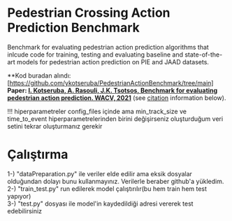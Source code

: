# Pedestrian Crossing Action Prediction Benchmark

Benchmark for evaluating pedestrian action prediction algorithms that inlcude code for training, testing and evaluating baseline and state-of-the-art models for pedestrian action prediction on PIE and JAAD datasets.



**Kod buradan alındı: [https://github.com/ykotseruba/PedestrianActionBenchmark/tree/main]                                                                            
**Paper: [I. Kotseruba, A. Rasouli, J.K. Tsotsos, Benchmark for evaluating pedestrian action prediction. WACV, 2021](https://openaccess.thecvf.com/content/WACV2021/papers/Kotseruba_Benchmark_for_Evaluating_Pedestrian_Action_Prediction_WACV_2021_paper.pdf)** (see [citation](#citation) information below).

!!! hiperparametreler config_files içinde ama min_track_size ve time_to_event hiperparametrelerinden birini değişirseniz oluşturduğum veri setini tekrar oluşturmanız gerekir                                                                                                                                                       
                                                                                        
# Çalıştırma
1-) "dataPreparation.py" ile veriler elde edilir ama eksik dosyalar olduğundan dolayı bunu kullanmayınız. Verilerle beraber github'a yükledim.                                                                                           
2-) "train_test.py" run edilerek model çalıştırılır(bu hem train hem test yapıyor)       
3-) "test.py" dosyası ile model'in kaydedildiği adresi vererek test edebilirsiniz  
